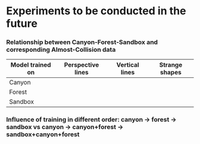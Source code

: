 # Experiments to be conducted in the future

### Relationship between Canyon-Forest-Sandbox and corresponding Almost-Collision data

| Model trained on | Perspective lines | Vertical lines | Strange shapes |
|------------------|-------------------|----------------|----------------|
| Canyon           |                   |                |                |
| Forest           |                   |                |                |
| Sandbox          |                   |                |                |

### Influence of training in different order: canyon -> forest -> sandbox vs canyon -> canyon+forest -> sandbox+canyon+forest



